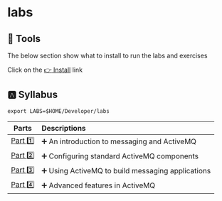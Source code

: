 # labs

## :toolbox: Tools

The below section show what to install to run the labs and exercises

Click on the [:point_right: Install](install) link


## :a: Syllabus

```
export LABS=$HOME/Developer/labs
```

| Parts                 | Descriptions                                                         |
|-----------------------|:---------------------------------------------------------------------|
| [Part :one:](part1)   | :heavy_plus_sign: An introduction to messaging and ActiveMQ          |
| [Part :two:](part2)   | :heavy_plus_sign: Configuring standard ActiveMQ components           |
| [Part :three:](part3) | :heavy_plus_sign: Using ActiveMQ to build messaging applications     |
| [Part :four:](part4)  | :heavy_plus_sign: Advanced features in ActiveMQ                      |
